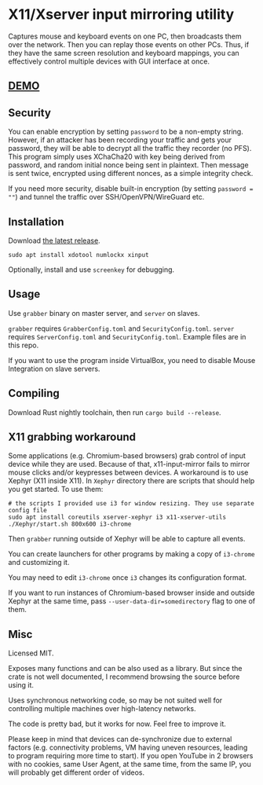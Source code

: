 # X11/Xserver input mirroring utility

Captures mouse and keyboard events on one PC, then broadcasts them over the network. Then you can replay those events on other PCs. Thus, if they have the same screen resolution and keyboard mappings, you can effectively control multiple devices with GUI interface at once.

## [DEMO](https://youtu.be/HMadvD87JvE)

## Security

You can enable encryption by setting `password` to be a non-empty string. However, if an attacker has been recording your traffic and gets your password, they will be able to decrypt all the traffic they recorder (no PFS). This program simply uses XChaCha20 with key being derived from password, and random initial nonce being sent in plaintext. Then message is sent twice, encrypted using different nonces, as a simple integrity check.

If you need more security, disable built-in encryption (by setting `password = ""`) and tunnel the traffic over SSH/OpenVPN/WireGuard etc.

## Installation

Download [the latest release](https://github.com/pzmarzly/x11-input-mirror/releases).

```text
sudo apt install xdotool numlockx xinput
```

Optionally, install and use `screenkey` for debugging.

## Usage

Use `grabber` binary on master server, and `server` on slaves.

`grabber` requires `GrabberConfig.toml` and `SecurityConfig.toml`. `server` requires `ServerConfig.toml` and `SecurityConfig.toml`. Example files are in this repo.

If you want to use the program inside VirtualBox, you need to disable Mouse Integration on slave servers.

## Compiling

Download Rust nightly toolchain, then run `cargo build --release`.

## X11 grabbing workaround

Some applications (e.g. Chromium-based browsers) grab control of input device while they are used. Because of that, x11-input-mirror fails to mirror mouse clicks and/or keypresses between devices. A workaround is to use Xephyr (X11 inside X11). In `Xephyr` directory there are scripts that should help you get started. To use them:

```text
# the scripts I provided use i3 for window resizing. They use separate config file
sudo apt install coreutils xserver-xephyr i3 x11-xserver-utils
./Xephyr/start.sh 800x600 i3-chrome
```

Then `grabber` running outside of Xephyr will be able to capture all events.

You can create launchers for other programs by making a copy of `i3-chrome` and customizing it.

You may need to edit `i3-chrome` once `i3` changes its configuration format.

If you want to run instances of Chromium-based browser inside and outside Xephyr at the same time, pass `--user-data-dir=somedirectory` flag to one of them.

## Misc

Licensed MIT.

Exposes many functions and can be also used as a library. But since the crate is not well documented, I recommend browsing the source before using it.

Uses synchronous networking code, so may be not suited well for controlling multiple machines over high-latency networks.

The code is pretty bad, but it works for now. Feel free to improve it.

Please keep in mind that devices can de-synchronize due to external factors (e.g. connectivity problems, VM having uneven resources, leading to program requiring more time to start). If you open YouTube in 2 browsers with no cookies, same User Agent, at the same time, from the same IP, you will probably get different order of videos.
